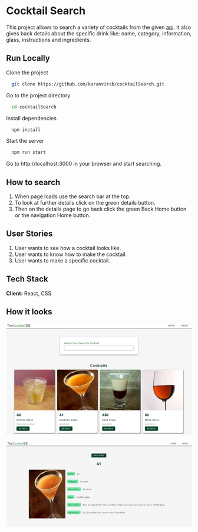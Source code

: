 # Cocktail Search

This project allows to search a variety of cocktails from the given [api](https://www.thecocktaildb.com/). It also gives back details about the specific drink like: name, category, information, glass, instructions and ingredients.  


## Run Locally

Clone the project

```bash
  git clone https://github.com/karanvirsb/cocktailSearch.git
```

Go to the project directory

```bash
  cd cocktailSearch
```

Install dependencies

```bash
  npm install
```

Start the server

```bash
  npm run start
```

Go to http://localhost:3000 in your browser and start searching. 

## How to search
1. When page loads use the search bar at the top. 
2. To look at further details click on the green details button. 
3. Then on the details page to go back click the green Back Home button or the navigation Home button.


## User Stories
1. User wants to see how a cocktail looks like.
2. User wants to know how to make the cocktail.
3. User wants to make a specific cocktail.

## Tech Stack

**Client:** React, CSS

## How it looks

![Home page](https://github.com/karanvirsb/cocktailSearch/blob/main/src/cocktail-db.webp)

![Details Page](https://github.com/karanvirsb/cocktailSearch/blob/main/src/cocktail-db-details.webp)
